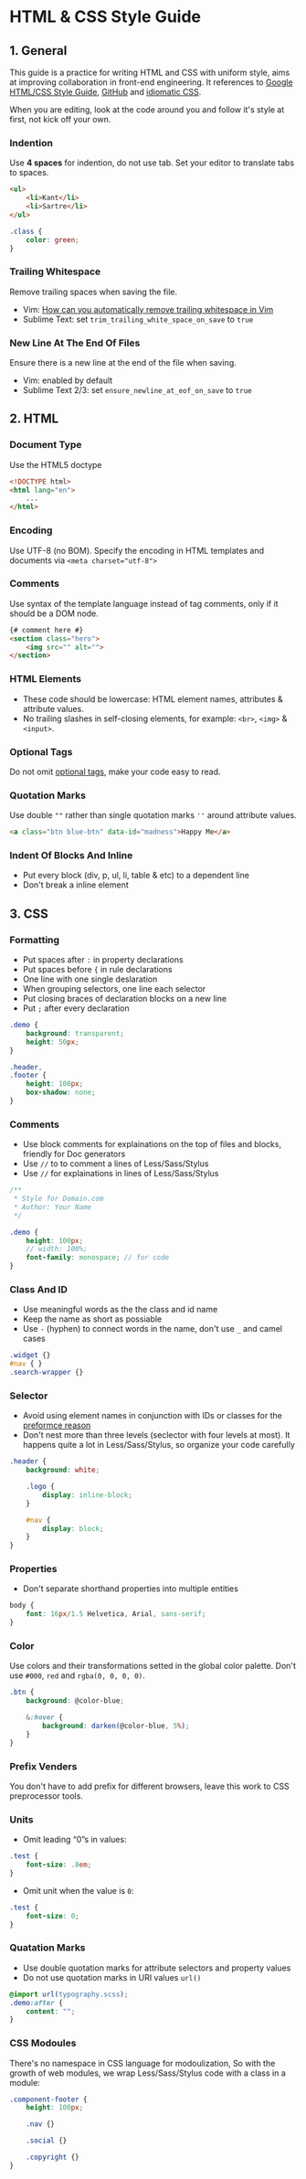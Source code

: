 # HTML & CSS Style Guide

## 1. General

This guide is a practice for writing HTML and CSS with uniform style, aims at improving collaboration in front-end engineering. It references to [Google HTML/CSS Style Guide](https://google-styleguide.googlecode.com/svn/trunk/htmlcssguide.xml#CSS_Style_Rules), [GitHub](http://primercss.io/guidelines/) and [idiomatic CSS](https://github.com/necolas/idiomatic-css).

When you are editing, look at the code around you and follow it's style at first, not kick off your own.

### Indention

Use **4 spaces** for indention, do not use tab. Set your editor to translate tabs to spaces.

```html
<ul>
    <li>Kant</li>
    <li>Sartre</li>
</ul>
```
```css
.class {
    color: green;
}
```

### Trailing Whitespace

Remove trailing spaces when saving the file.

- Vim: [How can you automatically remove trailing whitespace in Vim](http://stackoverflow.com/questions/356126/how-can-you-automatically-remove-trailing-whitespace-in-vim)
- Sublime Text: set `trim_trailing_white_space_on_save` to `true`

### New Line At The End Of Files

Ensure there is a new line at the end of the file when saving.

- Vim: enabled by default
- Sublime Text 2/3: set `ensure_newline_at_eof_on_save` to `true`

## 2. HTML

### Document Type
Use the HTML5 doctype

```html
<!DOCTYPE html>
<html lang="en">
    ...
</html>
```

### Encoding

Use UTF-8 (no BOM). Specify the encoding in HTML templates and documents via `<meta charset="utf-8">`

### Comments

Use syntax of the template language instead of tag comments, only if it should be a DOM node.

```html
{# comment here #}
<section class="hero">
    <img src="" alt="">
</section>
```

### HTML Elements

- These code should be lowercase:  HTML element names, attributes & attribute values.
- No trailing slashes in self-closing elements, for example: `<br>`, `<img>` & `<input>`.

### Optional Tags

Do not omit [optional tags](http://www.whatwg.org/specs/web-apps/current-work/multipage/syntax.html#syntax-tag-omission), make your code easy to read.

### Quotation Marks

Use double `""` rather than single quotation marks `''` around attribute values.

```html
<a class="btn blue-btn" data-id="madness">Happy Me</a>
```

### Indent Of Blocks And Inline

- Put every block (div, p, ul, li, table & etc) to a dependent line
- Don't break a inline element

## 3. CSS

### Formatting

- Put spaces after `:` in property declarations
- Put spaces before `{` in rule declarations
- One line with one single deslaration
- When grouping selectors, one line each selector
- Put closing braces of declaration blocks on a new line
- Put `;` after every declaration

```scss
.demo {
    background: transparent;
    height: 50px;
}

.header,
.footer {
    height: 100px;
    box-shadow: none;
}
```

### Comments

- Use block comments for explainations on the top of files and blocks, friendly for Doc generators
- Use `//` to to comment a lines of Less/Sass/Stylus
- Use `//` for explainations in lines of Less/Sass/Stylus

```scss
/**
 * Style for Domain.com
 * Author: Your Name
 */

.demo {
    height: 100px;
    // width: 100%;
    font-family: monospace; // for code
}
```

### Class And ID

- Use meaningful words as the the class and id name
- Keep the name as short as possiable
- Use `-` (hyphen) to connect words in the name, don't use `_` and camel cases

```scss
.widget {}
#nav { }
.search-wrapper {}
```

### Selector

- Avoid using element names in conjunction with IDs or classes for the [preformce reason](http://www.stevesouders.com/blog/2009/06/18/simplifying-css-selectors/)
- Don't nest more than three levels (seclector with four levels at most). It happens quite a lot in Less/Sass/Stylus, so organize your code carefully

```scss
.header {
    background: white;

    .logo {
        display: inline-block;
    }

    #nav {
        display: block;
    }
}
```

### Properties

- Don't separate shorthand properties into multiple entities

```scss
body {
    font: 16px/1.5 Helvetica, Arial, sans-serif;
}
```

### Color

Use colors and their transformations setted in the global color palette. Don't use `#000`, `red` and `rgba(0, 0, 0, 0)`.

```scss
.btn {
    background: @color-blue;

    &:hover {
        background: darken(@color-blue, 5%);
    }
}
```

### Prefix Venders

You don't have to add prefix for different browsers, leave this work to CSS preprocessor tools.

### Units

- Omit leading “0”s in values:

```scss
.test {
    font-size: .8em;
}
```

- Omit unit when the value is `0`:

```scss
.test {
    font-size: 0;
}
```

### Quatation Marks

- Use double quotation marks for attribute selectors and property values
- Do not use quotation marks in URI values `url()`

```scss
@import url(typography.scss);
.demo:after {
    content: "";
}
```

### CSS Modoules

There's no namespace in CSS language for modoulization, So with the growth of web modules, we wrap Less/Sass/Stylus code with a class in a module:

```scss
.component-footer {
    height: 100px;

    .nav {}

    .social {}

    .copyright {}
}
```
